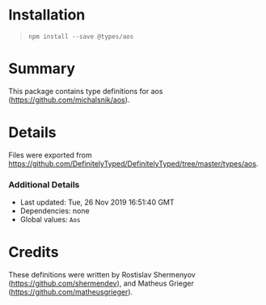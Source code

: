 # Installation
> `npm install --save @types/aos`

# Summary
This package contains type definitions for aos (https://github.com/michalsnik/aos).

# Details
Files were exported from https://github.com/DefinitelyTyped/DefinitelyTyped/tree/master/types/aos.

### Additional Details
 * Last updated: Tue, 26 Nov 2019 16:51:40 GMT
 * Dependencies: none
 * Global values: `Aos`

# Credits
These definitions were written by Rostislav Shermenyov (https://github.com/shermendev), and Matheus Grieger (https://github.com/matheusgrieger).
